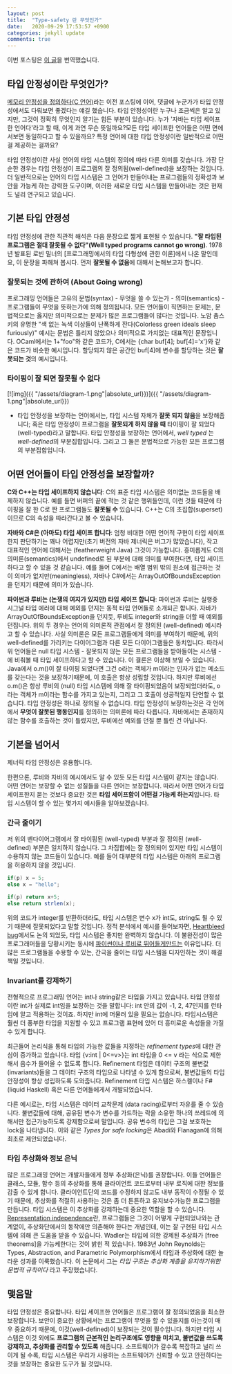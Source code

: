 ```yaml
---
layout: post
title:  "Type-safety 란 무엇인가"
date:   2020-09-29 17:53:57 +0900
categories: jekyll update
comments: true
---
```


이번 포스팅은 [이 글](http://www.pl-enthusiast.net/2014/08/05/type-safety/)을 번역했습니다.

## 타입 안정성이란 무엇인가?

[메모리 안정성을 정의하다(C 언어)](http://www.pl-enthusiast.net/2014/07/21/memory-safety/)라는 이전 포스팅에 이어, 댓글에 누군가가 타입 안정성에서도 다뤄보면 좋겠다는 얘길 했습니다. 타입 안정성이란 누구나 조금씩은 알고 있지만, 그것이 정확히 무엇인지 알기는 힘든 부분이 있습니다. 누가 '자바는 타입 세이프한 언어다'라고 할 때, 이게 과연 무슨 뜻일까요?모든 타입 세이프한 언어들은 어떤 면에서보면 동일하다고 할 수 있을까요? 특정 언어에 대한 타입 안정성이란 일반적으로 어떤걸 제공하는 걸까요?

타입 안정성이란 사실 언어의 타입 시스템의 정의에 따라 다른 의미를 갖습니다. 가장 단순한 경우는 타입 안정성이 프로그램의 잘 정의됨(well-defined)을 보장하는 것입니다. 더 일반적으로는 언어의 타입 시스템은 그 언어가 만들어내는 프로그램들의 정확성과 보안을 가능케 하는 강력한 도구이며, 이러한 새로운 타입 시스템을 만들어내는 것은 현재도 널리 연구되고 있습니다. 

## 기본 타입 안정성
타입 안정성에 관한 직관적 해석은 다음 문장으로 짧게 표현될 수 있습니다. **"잘 타입된 프로그램은 절대 잘못될 수 없다"(Well typed programs cannot go wrong)**. 1978년 발표된 로빈 밀너의 [프로그래밍에서의 타입 다형성에 관한 이론]에서 나온 말인데요, 이 문장을 파헤쳐 봅시다. 먼저 **잘못될 수 없음**에 대해서 논해보고자 합니다.

### 잘못되는 것에 관하여 (About Going wrong)
프로그래밍 언어들은 고유의 문법(syntax) - 무엇을 쓸 수 있는가 - 의미(semantics) - 프로그램들이 무엇을 뜻하는가에 의해 정의됩니다. 모든 언어들이 직면하는 문제는, 문법적으로는 옳지만 의미적으로는 문제가 많은 프로그램들이 많다는 것입니다. 노암 촘스키의 유명한 "색 없는 녹색 이상들이 난폭하게 잔다(Colorless green ideals sleep furiously)" 예시는 문법은 틀리지 않았으나 의미적으로 가치없는 대표적인 문장입니다. OCaml에서는 1+"foo"와 같은 코드가, C에서는 {char buf[4]; buf[4]='x'}와 같은 코드가 비슷한 예시입니다. 할당되지 않은 공간인 buf[4]에 변수를 할당하는 것은 **잘못되는 것**의 예시입니다.

### 타이핑이 잘 되면 잘못될 수 없다
[![img]({{ "/assets/diagram-1.png"|absolute_url}})]({{ "/assets/diagram-1.png"|absolute_url}})
- 타입 안정성을 보장하는 언어에서는, 타입 시스템 자체가 **잘못 되지 않음**을 보장해줍니다; 혹은 타입 안정성이 프로그램을 **잘못되게 하지 않을 때** 타이핑이 잘 되었다 (well-typed)라고 말합니다. 타입 안정성을 보장하는 언어에서, *well typed* 는 *well-defined*의 부분집합입니다. 그리고 그 둘은 문법적으로 가능한 모든 프로그램의 부분집합입니다.

## 어떤 언어들이 타입 안정성을 보장할까?
**C와 C++는 타입 세이프하지 않습니다**: C의 표준 타입 시스템은 의미없는 코드들을 배제하지 않습니다. 예를 들면 버퍼의 끝에 적는 것 같은 행위들인데, 이런 것들 때문에 타이핑을 잘 한 C로 짠 프로그램들도 **잘못될 수** 있습니다. C++는 C의 초집합(superset)이므로 C의 속성을 따라간다고 볼 수 있습니다.

**자바와 C#은 (아마도) 타입 세이프 합니다**: 엄청 비대한 어떤 언어적 구현이 타입 세이프한지 판단하기는 꽤나 어렵지만(초기 버전의 자바 제너릭은 버그가 많았습니다), 작고 대표적인 언어에 대해서는 (featherweight Java) 그것이 가능합니다. 흥미롭게도 C의 의미론(semantics)에서 undefined로 된 부분에 대해 의미를 부여한다면, 타입 세이프하다고 할 수 있을 것 같습니다. 예를 들어 C에서는 배열 범위 밖의 원소에 접근하는 것이 의미가 없지만(meaningless), 자바나 C#에서는 ArrayOutOfBoundsException을 던지기 때문에 의미가 있습니다. 

**파이썬과 루비는 (논쟁의 여지가 있지만) 타입 세이프 합니다**: 파이썬과 루비는 실행중 시그널 타입 에러에 대해 예외를 던지는 동적 타입 언어들로 소개되곤 합니다. 자바가 ArrayOutOfBoundsException을 던지듯, 루비도 integer와 string을 더할 때 예외를 던집니다. 위의 두 경우는 언어의 의미론적 관점에서 잘 정의된 (well-defined) 예시라고 할 수 있습니다. 사실 의미론은 모든 프로그램들에게 의미를 부여하기 때문에, 위의 well-defined를 가리키는 다이어그램과 다른 모든 다이어그램들은 동치입니다.  따라서 위 언어들은 null 타입 시스템 - 잘못되지 않는 모든 프로그램들을 받아들이는 시스템 - 에 비춰볼 때 타입 세이프하다고 할 수 있습니다. 
이 결론은 이상해 보일 수 있습니다. Java에서 o.m()이 잘 타이핑 되었다면 그건 o라는 객체가 m이라는 인자가 없는 메소드를 갖는다는 것을 보장하기때문에, 이 호출은 항상 성립할 것입니다. 하지만 루비에선 o.m()은 항상 루비의 (null) 타입 시스템에 의해 잘 타이핑되었음이 보장되었더라도, o 라는 객체가 m이라는 함수를 가지고 있는지, 그리고 그 호출이 성공적일지 단언할 수 없습니다. 
타입 안정성은 하나로 정의될 수 없습니다. 타입 안정성이 보장하는것은 각 언어에서 **무엇이 잘못된 행동인지**를 정의하는 의미론에 따라 다릅니다. 자바에서는 존재하지 않는 함수를 호출하는 것이 틀렸지만, 루비에선 예외를 던질 뿐 틀린 건 아닙니다.

## 기본을 넘어서
제너릭 타입 안정성은 유용합니다. 

한편으론, 루비와 자바의 예시에서도 알 수 있듯 모든 타입 시스템이 같지는 않습니다. 어떤 언어는 보장할 수 없는 성질들을 다른 언어는 보장합니다. 따라서 어떤 언어가 타입 세이프한지 묻는 것보다 중요한 것은 **타입 세이프함이 어떤걸 가능케 하는지**입니다. 타입 시스템이 할 수 있는 몇가지 예시들을 알아보겠습니다.


### 간극 줄이기
저 위의 벤다이어그램에서 잘 타이핑된 (well-typed) 부분과 잘 정의된 (well-defined) 부분은 일치하지 않습니다. 그 차집합에는 잘 정의되어 있지만 타입 시스템이 수용하지 않는 코드들이 있습니다. 예를 들어 대부분의 타입 시스템은 아래의 프로그램을 허용하지 않을 것입니다.

```java
if(p) x = 5;
else x = "hello";

if(p) return x+5;
else return strlen(x);
```

위의 코드가 integer를 반환하더라도, 타입 시스템은 변수 x가 int도, string도 될 수 있기 때문에 잘못되었다고 말할 것입니다. 정적 분석에서 예시를 들어보자면, [Heartbleed bug](http://www.pl-enthusiast.net/2014/07/01/how-did-heartbleed-remain-undiscovered-and-what-should-we-do-about-it/)에서도 논의 되었듯, 타입 시스템은 좋지만 완벽하지 않습니다. 이 불완전성이 많은 프로그래머들을 당황시키는 동시에 [파이썬이나 루비로 뛰어들게만드는](http://www.pl-enthusiast.net/2014/07/09/why-are-some-languages-adopted-and-others-arent/) 이유입니다. 더 많은 프로그램들을 수용할 수 있는, 간극을 줄이는 타입 시스템을 디자인하는 것이 해결책일 것입니다.

### Invariant를 강제하기
전형적으로 프로그래밍 언어는 int나 string같은 타입을 가지고 있습니다. 타입 안정성이란 int가 실제로 int임을 보장하는 것을 말합니다: int 안의 값이 -1, 2, 47인지를 런타임에 알고 적용하는 것이죠. 하지만 int에 머물러 있을 필요는 없습니다. 타입시스템은 훨씬 더 풍부한 타입을 지원할 수 있고 프로그램 표현에 있어 더 흥미로운 속성들을 가질 수 있게 합니다. 

최근들어 논리식을 통해 타입의 가능한 값들을 지정하는 *refinement types*에 대한 관심이 증가하고 있습니다. 타입 {v:int | 0<=v>}는 int 타입을 0 <= v 라는 식으로 제한해서 음수가 들어올 수 없도록 합니다. Refinement 타입은 데이터 구조의 불변값(invariants)들을 그 데이터 구조의 타입으로 나타낼 수 있게 함으로써, 불변값들의 타입 안정성이 항상 성립하도록 도와줍니다. Refinement 타입 시스템은 하스켈이나 F#(liquid Haskell) 혹은 다른 언어들에게서 개발되었습니다. 

다른 예시로는, 타입 시스템은 데이터 교착문제 (data racing)로부터 자유를 줄 수 있습니다. 불변값들에 대해, 공유된 변수가 변수를 가드하는 락을 소유한 하나의 쓰레드에 의해서만 접근가능하도록 강제함으로써 말입니다. 공유 변수의 타입은 그걸 보호하는 lock을 나타냅니다. 이와 같은 *Types for safe locking*은 Abadi와 Flanagan에 의해 최초로 제안되었습니다.

### 타입 추상화와 정보 은닉
많은 프로그래밍 언어는 개발자들에게 정부 추상화(은닉)를 권장합니다. 이들 언어들은 클래스, 모듈, 함수 등의 추상화를 통해 클라이언트 코드로부터 내부 로직에 대한 정보를 감출 수 있게 합니다. 클라이언트단의 코드를 수정하지 않고도 내부 동작이 수정될 수 있기 때문에, 추상화를 적절히 사용하는 것은 좀 더 튼튼하고 유지보수가능한 프로그램을 만듭니다.
타입 시스템은 이 추상화를 강제하는데 중요한 역할을 할 수 있습니다. [Representation independence](https://dl.acm.org/doi/10.1145/512644.512669)란, 프로그램들은 그것이 어떻게 구현되었나와는 관계없이, 추상화단에서의 동작에만 의존해야 한다는 개념인데, 이는 잘 구현된 타입 시스템에 의해 큰 도움을 받을 수 있습니다. Wadler는 타입에 의한 강제된 추상화가 [free theorems]을 가능케한다는 것이 밝힌 적 있습니다. 1983년 John Reynolds는 Types, Abstraction, and Parametric Polymorphism에서 타입과 추상화에 대한 놀라운 성과를 이룩했습니다. 이 논문에서 그는 *타입 구조는 추상화 계층을 유지하기위한 문법적 규칙이다* 라고 주장했습니다. 

## 맺음말
타입 안정성은 중요합니다. 타입 세이프한 언어들은 프로그램이 잘 정의되었음을 최소한 보장합니다. 보안이 중요한 상황에서는 프로그램이 무엇을 할 수 있을지를 아는것이 매우 중요하기 때문에, 이것(well-defined)이 보장되는 것이 필수입니다. 하지만 타입 시스템은 이것 외에도 **프로그램의 근본적인 논리구조에도 영향을 미치고, 불변값을 쓰도록 강제하고, 추상화를 관리할 수 있도록** 해줍니다. 소프트웨어가 갈수록 복잡하고 널리 쓰이게 될 수록, 타입 시스템은 우리가 사용하는 소프트웨어가 신뢰할 수 있고 안전하다는 것을 보장하는 중요한 도구가 될 것입니다. 